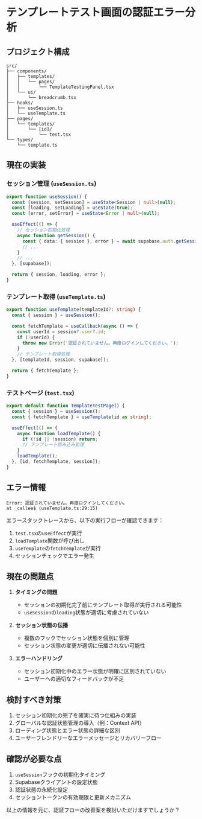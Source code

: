 # テンプレートテスト画面の認証エラー分析

## プロジェクト構成

```
src/
├── components/
│   ├── templates/
│   │   └── pages/
│   │       └── TemplateTestingPanel.tsx
│   └── ui/
│       └── breadcrumb.tsx
├── hooks/
│   ├── useSession.ts
│   └── useTemplate.ts
├── pages/
│   └── templates/
│       └── [id]/
│           └── test.tsx
└── types/
    └── template.ts
```

## 現在の実装

### セッション管理 (`useSession.ts`)
```typescript
export function useSession() {
  const [session, setSession] = useState<Session | null>(null);
  const [loading, setLoading] = useState(true);
  const [error, setError] = useState<Error | null>(null);

  useEffect(() => {
    // セッション初期化処理
    async function getSession() {
      const { data: { session }, error } = await supabase.auth.getSession();
      // ...
    }
    // ...
  }, [supabase]);

  return { session, loading, error };
}
```

### テンプレート取得 (`useTemplate.ts`)
```typescript
export function useTemplate(templateId?: string) {
  const { session } = useSession();

  const fetchTemplate = useCallback(async () => {
    const userId = session?.user?.id;
    if (!userId) {
      throw new Error('認証されていません。再度ログインしてください。');
    }
    // テンプレート取得処理
  }, [templateId, session, supabase]);

  return { fetchTemplate };
}
```

### テストページ (`test.tsx`)
```typescript
export default function TemplateTestPage() {
  const { session } = useSession();
  const { fetchTemplate } = useTemplate(id as string);

  useEffect(() => {
    async function loadTemplate() {
      if (!id || !session) return;
      // テンプレート読み込み処理
    }
    loadTemplate();
  }, [id, fetchTemplate, session]);
}
```

## エラー情報

```
Error: 認証されていません。再度ログインしてください。
at _callee$ (useTemplate.ts:29:15)
```

エラースタックトレースから、以下の実行フローが確認できます：
1. `test.tsx`の`useEffect`が実行
2. `loadTemplate`関数が呼び出し
3. `useTemplate`の`fetchTemplate`が実行
4. セッションチェックでエラー発生

## 現在の問題点

1. **タイミングの問題**
   - セッションの初期化完了前にテンプレート取得が実行される可能性
   - `useSession`の`loading`状態が適切に考慮されていない

2. **セッション状態の伝播**
   - 複数のフックでセッション状態を個別に管理
   - セッション状態の変更が適切に伝播されない可能性

3. **エラーハンドリング**
   - セッション初期化中のエラー状態が明確に区別されていない
   - ユーザーへの適切なフィードバックが不足

## 検討すべき対策

1. セッション初期化の完了を確実に待つ仕組みの実装
2. グローバルな認証状態管理の導入（例：Context API）
3. ローディング状態とエラー状態の詳細な区別
4. ユーザーフレンドリーなエラーメッセージとリカバリーフロー

## 確認が必要な点

1. `useSession`フックの初期化タイミング
2. Supabaseクライアントの設定状態
3. 認証状態の永続化設定
4. セッショントークンの有効期限と更新メカニズム

以上の情報を元に、認証フローの改善案を検討いただけますでしょうか？ 